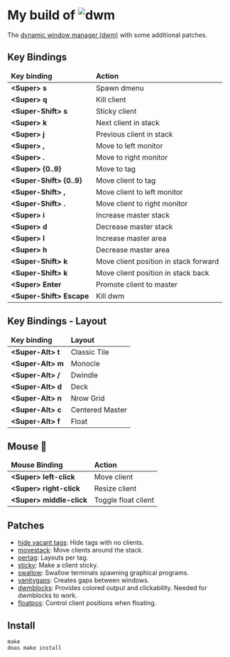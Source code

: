 <h1> 
    My build of <img src="https://dwm.suckless.org/dwm.svg" alt="dwm"> 
</h1>

<p>
    The <a href="https://dwm.suckless.org/">dynamic window manager (dwm)</a> with some additional patches.
</p>

<h2>
    Key Bindings
</h2>

<table>
    <thead>
        <tr>
            <td><b>Key binding</b></td>
            <td><b>Action</b></td>
        </tr>
    </thead>
    <tbody>
        <tr>
            <td><b>&lt;Super&gt; s</b></td>
            <td>Spawn dmenu</td>
        </tr>
        <tr>
            <td><b>&lt;Super&gt; q</b></td>
            <td>Kill client</td>
        </tr>
        <tr>
            <td><b>&lt;Super-Shift&gt; s</b></td>
            <td>Sticky client</td>
        </tr>
        <tr>
            <td><b>&lt;Super&gt; k</b></td> 
            <td>Next client in stack</td>
        </tr>
        <tr>
            <td><b>&lt;Super&gt; j</b></td> 
            <td>Previous client in stack</td>
        </tr>
        <tr>
            <td><b>&lt;Super&gt; ,</b></td>
            <td>Move to left monitor</td>
        </tr>
        <tr>
            <td><b>&lt;Super&gt; .</b></td>
            <td>Move to right monitor</td>
        </tr>
        <tr>
            <td><b>&lt;Super&gt; {0..9}</b></td>
            <td>Move to tag</td>
        </tr>
        <tr>
            <td><b>&lt;Super-Shift&gt; {0..9}</b></td>
            <td>Move client to tag</td>
        </tr>
        <tr>
            <td><b>&lt;Super-Shift&gt; ,</b></td>
            <td>Move client to left monitor</td>
        </tr>
        <tr>
            <td><b>&lt;Super-Shift&gt; .</b></td>
            <td>Move client to right monitor</td>
        </tr>
        <tr>
            <td><b>&lt;Super&gt; i</b></td> 
            <td>Increase master stack</td>
        </tr>
        <tr>
            <td><b>&lt;Super&gt; d</b></td> 
            <td>Decrease master stack</td>
        </tr>
        <tr>
            <td><b>&lt;Super&gt; l</b></td>
            <td>Increase master area</td>
        </tr>
        <tr>
            <td><b>&lt;Super&gt; h</b></td>
            <td>Decrease master area</td>
        </tr>
        <tr>
            <td><b>&lt;Super-Shift&gt; k</b></td>
            <td>Move client position in stack forward</td>
        </tr>
        <tr>
            <td><b>&lt;Super-Shift&gt; k</b></td>
            <td>Move client position in stack back</td>
        </tr>
        <tr>
            <td><b>&lt;Super&gt; Enter</b></td>
            <td>Promote client to master</td>
        </tr>
        <tr>
            <td><b>&lt;Super-Shift&gt; Escape</b></td>
            <td>Kill dwm</td>
        </tr>
    </tbody>
</table>

<h2>
    Key Bindings - Layout
</h2>

<table>
    <thead>
        <tr>
            <td><b>Key binding</b></td>
            <td><b>Layout</b></td>
        </tr>
    </thead>
    <tbody>
        <tr>
            <td><b>&lt;Super-Alt&gt; t</b></td>
            <td>Classic Tile</td>
        </tr>
        <tr>
            <td><b>&lt;Super-Alt&gt; m</b></td>
            <td>Monocle</td>
        </tr>
        <tr>
            <td><b>&lt;Super-Alt&gt; /</b></td>
            <td>Dwindle</td>
        </tr>
        <tr>
            <td><b>&lt;Super-Alt&gt; d</b></td>
            <td>Deck</td>
        </tr>
        <tr>
            <td><b>&lt;Super-Alt&gt; n</b></td>
            <td>Nrow Grid</td>
        </tr>
        <tr>
            <td><b>&lt;Super-Alt&gt; c</b></td>
            <td>Centered Master</td>
        </tr>
        <tr>
            <td><b>&lt;Super-Alt&gt; f</b></td>
            <td>Float</td>
        </tr>
    </tbody>
</table>


<h2>
    Mouse 👹
</h2>

<table>
    <thead>
        <tr>
            <td><b>Mouse Binding</b></td>
            <td><b>Action</b></td>
        </tr>
    </thead>
    <tbody>
        <tr>
            <td><b>&ltSuper&gt; left-click</b></td>
            <td>Move client</td>
        </tr>
        <tr>
            <td><b>&ltSuper&gt; right-click</b></td>
            <td>Resize client</td>
        </tr>
        <tr>
            <td><b>&ltSuper&gt; middle-click</b></td>
            <td>Toggle float client</td>
        </tr>
    </tbody>
</table>

<h2>
    Patches
</h2>

<ul>
    <li><a href="https://dwm.suckless.org/patches/hide_vacant_tags/">hide vacant tags</a>: Hide tags with no clients.</li>
    <li><a href="https://dwm.suckless.org/patches/movestack/">movestack</a>: Move clients around the stack.</li>
    <li><a href="https://dwm.suckless.org/patches/pertag/">pertag</a>: Layouts per tag.</li>
    <li><a href="https://dwm.suckless.org/patches/sticky/">sticky</a>: Make a client sticky.</li>
    <li><a href="https://dwm.suckless.org/patches/swallow/">swallow</a>: Swallow terminals spawning graphical programs.</li>
    <li><a href="https://dwm.suckless.org/patches/vanitygaps/">vanitygaps</a>: Creates gaps between windows.</li>
    <li><a href="https://github.com/ashish-yadav11/dwmblocks/blob/master/patches/dwm-dwmblocks-6.2.diff">dwmblocks</a>: Provides colored output and clickability. Needed for dwmblocks to work.</li>
    <li><a href="https://github.com/bakkeby/patches/wiki/floatpos">floatpos</a>: Control client positions when floating.</li>
</ul>

<h2>
    Install
</h2>

<pre><code>make
doas make install
</code></pre>
